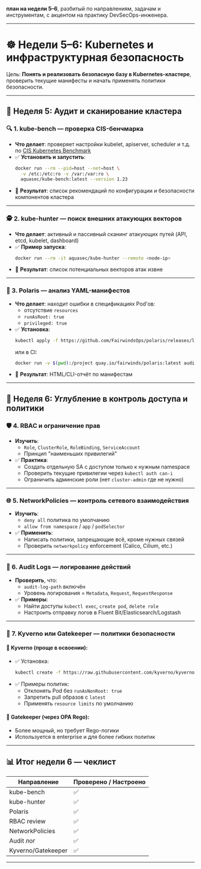 **план на недели 5–6**, разбитый по направлениям, задачам и инструментам, с акцентом на практику DevSecOps-инженера.

---

# ☸️ **Недели 5–6: Kubernetes и инфраструктурная безопасность**

Цель: **Понять и реализовать безопасную базу в Kubernetes-кластере**, проверить текущие манифесты и начать применять политики безопасности.

---

## 📅 **Неделя 5: Аудит и сканирование кластера**

### 🔍 1. kube-bench — проверка CIS-бенчмарка
- **Что делает**: проверяет настройки kubelet, apiserver, scheduler и т.д. по [CIS Kubernetes Benchmark](https://www.cisecurity.org/benchmark/kubernetes)
- ✅ **Установить и запустить**:
  ```bash
  docker run --rm --pid=host --net=host \
    -v /etc:/etc:ro -v /var:/var:ro \
    aquasec/kube-bench:latest --version 1.23
  ```
- 📌 **Результат**: список рекомендаций по конфигурации и безопасности компонентов кластера

---

### 🕵️ 2. kube-hunter — поиск внешних атакующих векторов
- **Что делает**: активный и пассивный сканинг атакующих путей (API, etcd, kubelet, dashboard)
- ✅ **Пример запуска**:
  ```bash
  docker run --rm -it aquasec/kube-hunter --remote <node-ip>
  ```
- 📌 **Результат**: список потенциальных векторов атак извне

---

### 🧼 3. Polaris — анализ YAML-манифестов
- **Что делает**: находит ошибки в спецификациях Pod'ов:
  - отсутствие `resources`
  - `runAsRoot: true`
  - `privileged: true`
- ✅ **Установка**:
  ```bash
  kubectl apply -f https://github.com/FairwindsOps/polaris/releases/latest/download/dashboard.yaml
  ```
  или в CI:
  ```bash
  docker run -v $(pwd):/project quay.io/fairwinds/polaris:latest audit
  ```
- 📌 **Результат**: HTML/CLI-отчёт по манифестам

---

## 📅 **Неделя 6: Углубление в контроль доступа и политики**

### 🛡️ 4. RBAC и ограничение прав
- **Изучить**:
  - `Role`, `ClusterRole`, `RoleBinding`, `ServiceAccount`
  - Принцип "наименьших привилегий"
- ✅ **Практика**:
  - Создать отдельную SA с доступом только к нужным namespace
  - Проверить текущие привилегии через `kubectl auth can-i`
  - Ограничить админские роли (нет `cluster-admin` где не нужно)

---

### 🌐 5. NetworkPolicies — контроль сетевого взаимодействия
- **Изучить**:
  - `deny all` политика по умолчанию
  - `allow from namespace` / `app` / `podSelector`
- ✅ **Применить**:
  - Написать политики, запрещающие всё, кроме нужных связей
  - Проверить `networkpolicy` enforcement (Calico, Cilium, etc.)

---

### 📜 6. Audit Logs — логирование действий
- **Проверить**, что:
  - `audit-log-path` включён
  - Уровень логирования = `Metadata`, `Request`, `RequestResponse`
- ✅ **Примеры**:
  - Найти доступы `kubectl exec`, `create pod`, `delete role`
  - Настроить отправку логов в Fluent Bit/Elasticsearch/Logstash

---

### 🔐 7. Kyverno или Gatekeeper — политики безопасности

#### 🧩 **Kyverno** (проще в освоении):
- ✅ Установка:
  ```bash
  kubectl create -f https://raw.githubusercontent.com/kyverno/kyverno/main/config/release/install.yaml
  ```
- ✅ Примеры политик:
  - Отклонять Pod без `runAsNonRoot: true`
  - Запретить pull образов с `latest`
  - Применять `resource limits` по умолчанию

#### 📐 **Gatekeeper** (через OPA Rego):
- Более мощный, но требует Rego-логики
- Используется в enterprise и для более гибких политик

---

## 📊 **Итог недели 6 — чеклист**

| Направление | Проверено / Настроено |
|-------------|------------------------|
| kube-bench | ✅ |
| kube-hunter | ✅ |
| Polaris | ✅ |
| RBAC review | ✅ |
| NetworkPolicies | ✅ |
| Audit лог | ✅ |
| Kyverno/Gatekeeper | ✅ |

---
